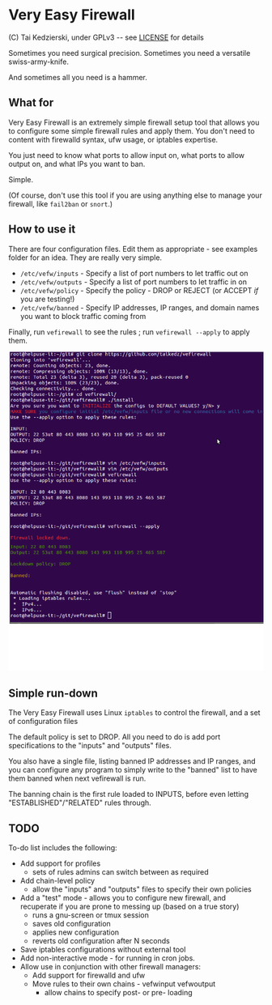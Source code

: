 # Very Easy Firewall

(C) Tai Kedzierski, under GPLv3 -- see [LICENSE](LICENSE) for details

Sometimes you need surgical precision. Sometimes you need a versatile swiss-army-knife.

And sometimes all you need is a hammer.

## What for

Very Easy Firewall is an extremely simple firewall setup tool that allows you to configure some simple firewall rules and apply them. You don't need to content with firewalld syntax, ufw usage, or iptables expertise.

You just need to know what ports to allow input on, what ports to allow output on, and what IPs you want to ban.

Simple.

(Of course, don't use this tool if you are using anything else to manage your firewall, like `fail2ban` or `snort`.)

## How to use it

There are four configuration files. Edit them as appropriate - see examples folder for an idea. They are really very simple.

* `/etc/vefw/inputs` - Specify a list of port numbers to let traffic out on
* `/etc/vefw/outputs` - Specify a list of port numbers to let traffic in on
* `/etc/vefw/policy` - Specify the policy - DROP or REJECT (or ACCEPT *if* you are testing!)
* `/etc/vefw/banned` - Specify IP addresses, IP ranges, and domain names you want to block traffic coming from

Finally, run `vefirewall` to see the rules ; run `vefirewall --apply` to apply them.

![Example session](pics/session.png)

## Simple run-down

The Very Easy Firewall uses Linux `iptables` to control the firewall, and a set of configuration files

The default policy is set to DROP. All you need to do is add port specifications to the "inputs" and "outputs" files.

You also have a single file, listing banned IP addresses and IP ranges, and you can configure any program to simply write to the "banned" list to have them banned when next vefirewall is run.

The banning chain is the first rule loaded to INPUTS, before even letting "ESTABLISHED"/"RELATED" rules through.

## TODO

To-do list includes the following:

* Add support for profiles
	* sets of rules admins can switch between as required
* Add chain-level policy
	* allow the "inputs" and "outputs" files to specify their own policies
* Add a "test" mode - allows you to configure new firewall, and recuperate if you are prone to messing up (based on a true story)
	* runs a gnu-screen or tmux session
	* saves old configuration
	* applies new configuration
	* reverts old configuration after N seconds
* Save iptables configurations without external tool
* Add non-interactive mode - for running in cron jobs.
* Allow use in conjunction with other firewall managers:
	* Add support for firewalld and ufw
	* Move rules to their own chains - vefwinput vefwoutput
		* allow chains to specify post- or pre- loading

